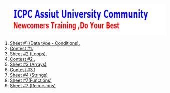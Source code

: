 
<img src="/PS/Assest/ICPC.PNG" style="margin-left:20px;width:100%;height:100px"/>
<ol>
 <li><a href="https://codeforces.com/group/MWSDmqGsZm/contest/219158">Sheet #1 (Data type - Conditions).</a></li>
 <li><a href="https://codeforces.com/group/MWSDmqGsZm/contest/326175">Contest #1.</a></li>
  <li><a href="https://codeforces.com/group/MWSDmqGsZm/contest/219432">Sheet #2 (Loops).</a></li>
   <li><a href="https://codeforces.com/group/MWSDmqGsZm/contest/326907">Contest #2 .</a></li>
   <li><a href="https://codeforces.com/group/MWSDmqGsZm/contest/219774">Sheet #3 (Arrays)</a></li>
   <li><a href="https://codeforces.com/group/MWSDmqGsZm/contest/329103">Contest #3.1</a></li>
  <li><a href="https://codeforces.com/group/MWSDmqGsZm/contest/219856">Sheet #4 (Strings)</a></li>
  <li><a href="https://codeforces.com/group/MWSDmqGsZm/contest/223205">Sheet #7(Functions)</a></li>
 <li><a href="https://codeforces.com/group/MWSDmqGsZm/contest/223339">Sheet #7 (Recursions)</a></li>
</ol>


